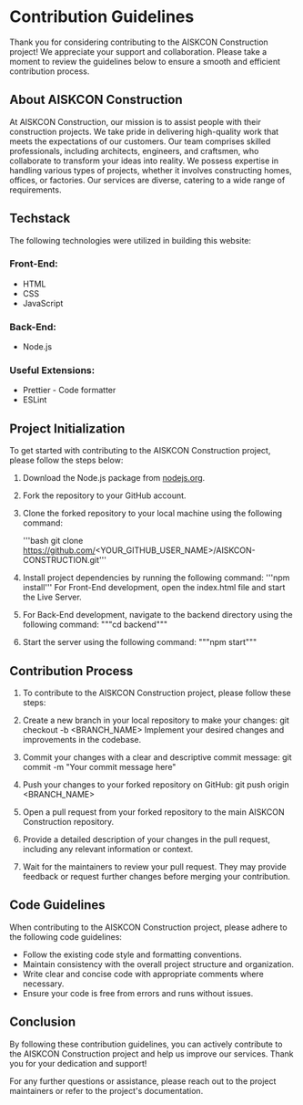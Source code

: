 
# Contribution Guidelines

Thank you for considering contributing to the AISKCON Construction project! We appreciate your support and collaboration. Please take a moment to review the guidelines below to ensure a smooth and efficient contribution process.

## About AISKCON Construction

At AISKCON Construction, our mission is to assist people with their construction projects. We take pride in delivering high-quality work that meets the expectations of our customers. Our team comprises skilled professionals, including architects, engineers, and craftsmen, who collaborate to transform your ideas into reality. We possess expertise in handling various types of projects, whether it involves constructing homes, offices, or factories. Our services are diverse, catering to a wide range of requirements.

## Techstack

The following technologies were utilized in building this website:

### Front-End:

- HTML
- CSS
- JavaScript

### Back-End:

- Node.js

### Useful Extensions:

- Prettier - Code formatter
- ESLint

## Project Initialization

To get started with contributing to the AISKCON Construction project, please follow the steps below:

1. Download the Node.js package from [nodejs.org](https://nodejs.org).

2. Fork the repository to your GitHub account.

3. Clone the forked repository to your local machine using the following command:

   '''bash
   git clone https://github.com/<YOUR_GITHUB_USER_NAME>/AISKCON-CONSTRUCTION.git'''

4. Install project dependencies by running the following command:
'''npm install'''
For Front-End development, open the index.html file and start the Live Server.
5. For Back-End development, navigate to the backend directory using the following command:
"""cd backend"""
6. Start the server using the following command:
 """npm start"""

## Contribution Process
1. To contribute to the AISKCON Construction project, please follow these steps:

2. Create a new branch in your local repository to make your changes:
git checkout -b <BRANCH_NAME>
Implement your desired changes and improvements in the codebase.

3. Commit your changes with a clear and descriptive commit message:
git commit -m "Your commit message here"

4. Push your changes to your forked repository on GitHub:
git push origin <BRANCH_NAME>

5. Open a pull request from your forked repository to the main AISKCON Construction repository.

6. Provide a detailed description of your changes in the pull request, including any relevant information or context.

7. Wait for the maintainers to review your pull request. They may provide feedback or request further changes before merging your contribution.

## Code Guidelines
When contributing to the AISKCON Construction project, please adhere to the following code guidelines:

- Follow the existing code style and formatting conventions.
- Maintain consistency with the overall project structure and organization.
- Write clear and concise code with appropriate comments where necessary.
- Ensure your code is free from errors and runs without issues.

## Conclusion
By following these contribution guidelines, you can actively contribute to the AISKCON Construction project and help us improve our services. Thank you for your dedication and support!

For any further questions or assistance, please reach out to the project maintainers or refer to the project's documentation.
